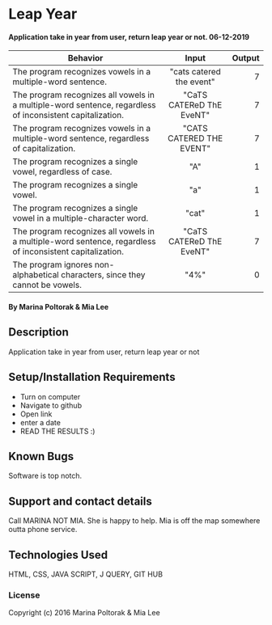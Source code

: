 # Leap Year

#### Application take in year from user, return leap year or not. 06-12-2019


| Behavior | Input | Output |
| ------------- |:-------------:| -----:|
| The program recognizes vowels in a multiple-word sentence. | "cats catered the event" | 7 |
| The program recognizes all vowels in a multiple-word sentence, regardless of inconsistent capitalization. | "CaTS CATEReD ThE EveNT" | 7 |
| The program recognizes vowels in a multiple-word sentence, regardless of capitalization. | "CATS CATERED THE EVENT" | 7 |
| The program recognizes a single vowel, regardless of case. | "A" | 1 |
| The program recognizes a single vowel. | "a" | 1 |
| The program recognizes a single vowel in a multiple-character word. | "cat" | 1 |
| The program recognizes all vowels in a multiple-word sentence, regardless of inconsistent capitalization. | "CaTS CATEReD ThE EveNT" | 7 |
| The program ignores non-alphabetical characters, since they cannot be vowels. | "4%" | 0 |


#### By Marina Poltorak & Mia Lee

## Description
Application take in year from user, return leap year or not

## Setup/Installation Requirements

* Turn on computer
* Navigate to github
* Open link
* enter a date
* READ THE RESULTS :)


## Known Bugs
Software is top notch.

## Support and contact details

Call MARINA NOT MIA. She is happy to help. Mia is off the map somewhere outta phone service.

## Technologies Used

HTML, CSS, JAVA SCRIPT, J QUERY, GIT HUB

### License


Copyright (c) 2016 Marina Poltorak & Mia Lee
